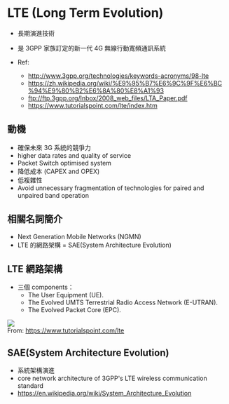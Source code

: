# LTE (Long Term Evolution)
- 長期演進技術
- 是 3GPP 家族訂定的新一代 4G 無線行動寬頻通訊系統

- Ref:  
    - http://www.3gpp.org/technologies/keywords-acronyms/98-lte  
    - https://zh.wikipedia.org/wiki/%E9%95%B7%E6%9C%9F%E6%BC%94%E9%80%B2%E6%8A%80%E8%A1%93
    - ftp://ftp.3gpp.org/Inbox/2008_web_files/LTA_Paper.pdf
    - https://www.tutorialspoint.com/lte/index.htm

## 動機
- 確保未來 3G 系統的競爭力
- higher data rates and quality of service
- Packet Switch optimised system
- 降低成本  (CAPEX and OPEX)
- 低複雜性
- Avoid unnecessary fragmentation of technologies for paired and unpaired band operation

## 相關名詞簡介
- Next Generation Mobile Networks (NGMN)
- LTE 的網路架構 = SAE(System Architecture Evolution)

## LTE 網路架構
- 三個 components：
    - The User Equipment (UE).
    - The Evolved UMTS Terrestrial Radio Access Network (E-UTRAN).
    - The Evolved Packet Core (EPC).

![](https://www.tutorialspoint.com/lte/images/lte_architecture.jpg)  
From: https://www.tutorialspoint.com/lte  


## SAE(System Architecture Evolution)
- 系統架構演進
- core network architecture of 3GPP's LTE wireless communication standard
- https://en.wikipedia.org/wiki/System_Architecture_Evolution

